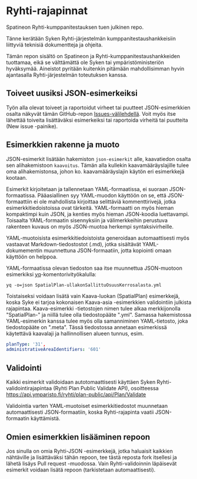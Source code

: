 # Ryhti-rajapinnat
Spatineon Ryhti-kumppanitestauksen tuen julkinen repo. 

Tänne kerätään Syken Ryhti-järjestelmän kumppanitestaushankkeisiin liittyviä teknisiä dokumentteja ja ohjeita.

Tämän repon sisältö on Spatineon ja Ryhti-kumppanitestaushankkeiden tuottamaa, eikä se välttämättä ole Syken tai ympäristöministeriön hyväksymää. Aineistot pyritään kuitenkin pitämään mahdollisimman hyvin ajantasalla Ryhti-järjestelmän toteutuksen kanssa.

## Toiveet uusiksi JSON-esimerkeiksi

Työn alla olevat toiveet ja raportoidut virheet tai puutteet JSON-esimerkkien osalta näkyvät tämän GitHub-repon [Issues-välilehdellä](https://github.com/spatineo/ryhti-rajapinnat/issues). Voit myös itse lähettää toiveita lisättäväksi esimerkeiksi tai raportoida virheitä tai puutteita (New issue -painike).

## Esimerkkien rakenne ja muoto

JSON-esimerkit lisätään hakemiston ```json-esimerkit``` alle, kaavatiedon osalta sen alihakemistoon ```kaavoitus```. Tämän alla kullekin kaavamääräyslajille tulee oma alihakemistonsa, johon ko. kaavamääräyslajin käytön eri esimerkkejä kootaan.

Esimerkit kirjoitetaan ja tallennetaan YAML-formaatissa, ei suoraan JSON-formaatissa. Pääasiallinen syy YAML-muodon käyttöön on se, että JSON-formaattiin ei ole mahdollista kirjoittaa selittäviä kommenttirivejä, jotka esimerkkitiedoistoissa ovat tärkeitä. YAML-formaatti on myös hieman kompaktimpi kuin JSON, ja kenties myös hieman JSON-koodia luettavampi. Toisaalta YAML-formaatin sisennyksiin ja välimerkkeihin perustuva rakenteen kuvaus on myös JSON-muotoa herkempi syntaksivirheille.

YAML-muotoisista esimerkkitiedoistoista generoidaan automaattisesti myös vastaavat Markdown-tiedostostot (.md), jotka sisältävät YAML-dokumementin muunnettuna JSON-formaatiin, jotta kopiointi omaan käyttöön on helppoa. 

YAML-formaatissa olevan tiedoston saa itse muunnettua JSON-muotoon esimerkiksi [yq](https://github.com/mikefarah/yq)-komentorivityökalulla:
```
yq -o=json SpatialPlan-ullakonSallittuOsuusKerrosalasta.yml
```

Toistaiseksi voidaan lisätä vain Kaava-luokan (SpatialPlan) esimerkkejä, koska Syke ei tarjoa kokonaisen Kaava-asia -esimerkkien validointiin julkista rajapintaa. Kaava-esimerkki -tietostojen nimen tulee alkaa merkkijonolla "SpatialPlan-" ja niillä tulee olla tiedostopääte ".yml". Samassa hakemistossa YAML-esimerkin kanssa tulee myös olla samanniminen YAML-tietosto, joka tiedostopääte on ".meta". Tässä tiedostossa annetaan esimerkissä käytettävä kaavalaji ja hallinnollisen alueen tunnus, esim.

```yaml
planType: '31',
administrativeAreaIdentifiers: '601'
```

## Validointi

Kaikki esimerkit validoidaan autotomaattisesti käyttäen Syken Ryhti-validointirajapintaa (Ryhti Plan Public Validate API), osoitteessa https://api.ymparisto.fi/ryhti/plan-public/api/Plan/Validate

Validointia varten YAML-muotoiset esimerkkitiedostot muunnetaan automaattisesti JSON-formaatiin, koska Ryhti-rajapinta vaatii JSON-formaatin käyttämistä.

## Omien esimerkkien lisääminen repoon

Jos sinulla on omia Ryhti-JSON -esimerkkejä, jotka haluaisit kaikkien nähtäville ja lisättäväksi tähän repoon, tee tästä reposta fork itsellesi ja lähetä lisäys Pull request -muodossa. Vain Ryhti-validoinnin läpäisevät esimerkit voidaan lisätä repoon (tarkistetaan automaattisesti).

